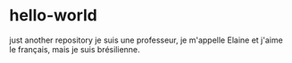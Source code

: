 # hello-world
just another repository
je suis une professeur, je m'appelle Elaine et j'aime le français, mais je suis brésilienne.
